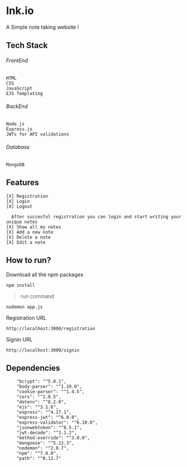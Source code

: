 # Ink.io
A Simple note taking website ! 	
## Tech Stack

###### FrontEnd
```
HTML
CSS
JavaScript
EJS Templating
```
###### BackEnd
```
Node.js
Express.js
JWTs for API validations
```
###### Database
```
MongoDB
```
## Features
```
[X] Registration    
[X] Login            
[X] Logout

  After succesful registration you can login and start writing your unique notes
[X] Show all my notes
[X] Add a new note
[X] Delete a note
[X] Edit a note
```
## How to run?
Download all the npm packages

```
npm install
```
>run command

```
nodemon app.js
```
Registration URL
```
http://localhost:3000/registration
```
Signin URL
```
http://localhost:3000/signin
```
## Dependencies
        "bcrypt": "^5.0.1",
        "body-parser": "^1.19.0",
        "cookie-parser": "^1.4.5",
        "cors": "^2.8.5",
        "dotenv": "^8.2.0",
        "ejs": "^3.1.6",
        "express": "^4.17.1",
        "express-jwt": "^6.0.0",
        "express-validator": "^6.10.0",
        "jsonwebtoken": "^8.5.1",
        "jwt-decode": "^3.1.2",
        "method-override": "^3.0.0",
        "mongoose": "^5.12.3",
        "nodemon": "^2.0.7",
        "npm": "^7.8.0",
        "path": "^0.12.7"


